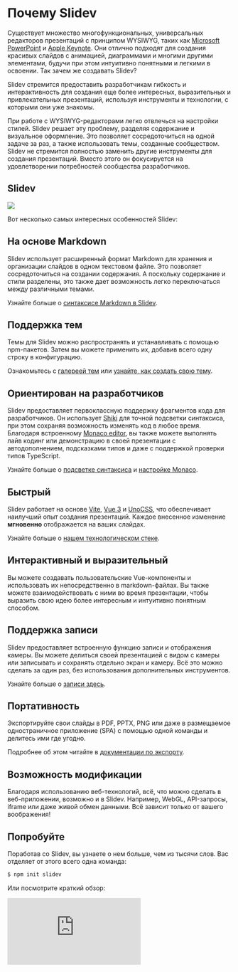 # Почему Slidev

Существует множество многофункциональных, универсальных редакторов презентаций с принципом WYSIWYG, таких как [Microsoft PowerPoint](https://www.microsoft.com/ru-ru/microsoft-365/powerpoint) и [Apple Keynote](https://www.apple.com/ru/keynote/). Они отлично подходят для создания красивых слайдов с анимацией, диаграммами и многими другими элементами, будучи при этом интуитивно понятными и легкими в освоении. Так зачем же создавать Slidev?

Slidev стремится предоставить разработчикам гибкость и интерактивность для создания еще более интересных, выразительных и привлекательных презентаций, используя инструменты и технологии, с которыми они уже знакомы.

При работе с WYSIWYG-редакторами легко отвлечься на настройки стилей. Slidev решает эту проблему, разделяя содержание и визуальное оформление. Это позволяет сосредоточиться на одной задаче за раз, а также использовать темы, созданные сообществом. Slidev не стремится полностью заменить другие инструменты для создания презентаций. Вместо этого он фокусируется на удовлетворении потребностей сообщества разработчиков.

## Slidev

![](/screenshots/cover.png)

Вот несколько самых интересных особенностей Slidev:

## На основе Markdown

Slidev использует расширенный формат Markdown для хранения и организации слайдов в одном текстовом файле. Это позволяет сосредоточиться на создании содержания. А поскольку содержание и стили разделены, это также дает возможность легко переключаться между различными темами.

Узнайте больше о [синтаксисе Markdown в Slidev](/guide/syntax).

## Поддержка тем

Темы для Slidev можно распространять и устанавливать с помощью npm-пакетов. Затем вы можете применить их, добавив всего одну строку в конфигурацию.

Ознакомьтесь с [галереей тем](/themes/gallery) или [узнайте, как создать свою тему](/themes/write-a-theme).

## Ориентирован на разработчиков

Slidev предоставляет первоклассную поддержку фрагментов кода для разработчиков. Он использует [Shiki](https://github.com/shikijs/shiki) для точной подсветки синтаксиса, при этом сохраняя возможность изменять код в любое время. Благодаря встроенному [Monaco editor](https://microsoft.github.io/monaco-editor/), вы также можете выполнять лайв кодинг или демонстрацию в своей презентации с автодополнением, подсказками типов и даже с поддержкой проверки типов TypeScript.

Узнайте больше о [подсветке синтаксиса](/custom/highlighters) и [настройке Monaco](/custom/config-monaco).

## Быстрый

Slidev работает на основе [Vite](https://vitejs.dev/), [Vue 3](https://v3.vuejs.org/) и [UnoCSS](https://unocss.dev/), что обеспечивает наилучший опыт создания презентаций. Каждое внесенное изменение **мгновенно** отображается на ваших слайдах.

Узнайте больше о [нашем технологическом стеке](/guide/#tech-stack).

## Интерактивный и выразительный

Вы можете создавать пользовательские Vue-компоненты и использовать их непосредственно в markdown-файлах. Вы также можете взаимодействовать с ними во время презентации, чтобы выразить свою идею более интересным и интуитивно понятным способом.

## Поддержка записи

Slidev предоставляет встроенную функцию записи и отображения камеры. Вы можете делиться своей презентацией с видом с камеры или записывать и сохранять отдельно экран и камеру. Всё это можно сделать за один раз, без использования дополнительных инструментов.

Узнайте больше о [записи здесь](/guide/recording).

## Портативность

Экспортируйте свои слайды в PDF, PPTX, PNG или даже в размещаемое одностраничное приложение (SPA) с помощью одной команды и делитесь ими где угодно.

Подробнее об этом читайте в [документации по экспорту](/guide/exporting).

## Возможность модификации

Благодаря использованию веб-технологий, всё, что можно сделать в веб-приложении, возможно и в Slidev. Например, WebGL, API-запросы, iframe или даже живой обмен данными. Всё зависит только от вашего воображения!

## Попробуйте

Поработав со Slidev, вы узнаете о нем больше, чем из тысячи слов. Вас отделяет от этого всего одна команда:

```bash
$ npm init slidev
```

Или посмотрите краткий обзор:

<iframe class="aspect-16/9 rounded-xl w-full shadow-md border-none" src="https://www.youtube.com/embed/eW7v-2ZKZOU" title="YouTube video player" frameborder="0" allow="accelerometer; autoplay; clipboard-write; encrypted-media; gyroscope; picture-in-picture" allowfullscreen></iframe>
